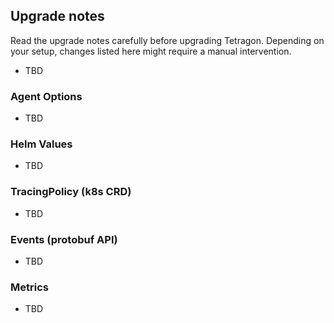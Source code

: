 ## Upgrade notes

Read the upgrade notes carefully before upgrading Tetragon.
Depending on your setup, changes listed here might require a manual intervention.

* TBD

### Agent Options

* TBD

### Helm Values

* TBD

### TracingPolicy (k8s CRD)

* TBD

### Events (protobuf API)

* TBD

### Metrics

* TBD
